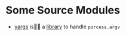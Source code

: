 # Some Source Modules

* [yargs](https://github.com/yargs/yargs) is a [library][1] to handle `porcess.argv`

[1]: https://github.com/yargs/yargs/blob/master/docs/api.md

